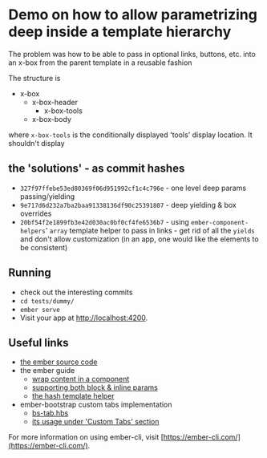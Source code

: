 # Demo on how to allow parametrizing deep inside a template hierarchy

The problem was how to be able to pass in optional links, buttons, etc. into an x-box
from the parent template in a reusable fashion

The structure is

 * x-box
   * x-box-header
     * x-box-tools
   * x-box-body


where `x-box-tools` is the conditionally displayed 'tools' display location. It shouldn't
display


## the 'solutions' - as commit hashes

* `327f97ffebe53ed80369f06d951992cf1c4c796e` - one level deep params passing/yielding 
* `9e717d6d232a7ba2baa91338136df90c25391807` - deep yielding & box overrides
* `20bf54f2e1899fb3e42d030ac0bf0cf4fe6536b7` - using `ember-component-helpers`' `array` template helper to pass
  in links - get rid of all the `yields` and don't allow customization (in an app, one would like the elements to
  be consistent)

## Running

* check out the interesting commits
* `cd tests/dummy/`
* `ember serve`
* Visit your app at [http://localhost:4200](http://localhost:4200).

## Useful links

* [the ember source code](https://github.com/emberjs/ember.js/blob/v2.18.1/)
* the ember guide
  * [wrap content in a component](https://guides.emberjs.com/v2.18.0/components/wrapping-content-in-a-component/)
  * [supporting both block & inline params](https://guides.emberjs.com/v2.18.0/components/block-params/)
  * [the hash template helper](https://emberjs.com/api/ember/2.18/classes/Ember.Templates.helpers/methods/hash?anchor=hash)
* ember-bootstrap custom tabs implementation
  * [bs-tab.hbs](https://github.com/kaliber5/ember-bootstrap/blob/master/addon/templates/components/common/bs-tab.hbs)
  * [its usage under 'Custom Tabs' section](http://www.ember-bootstrap.com/api/classes/Components.Tab.html)

For more information on using ember-cli, visit [https://ember-cli.com/](https://ember-cli.com/).
